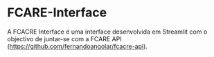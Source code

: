 # FCARE-Interface
A FCACRE Interface é uma interface desenvolvida em Streamlit com o objectivo de juntar-se com a FCARE API (https://github.com/fernandoangolar/fcacre-api).
